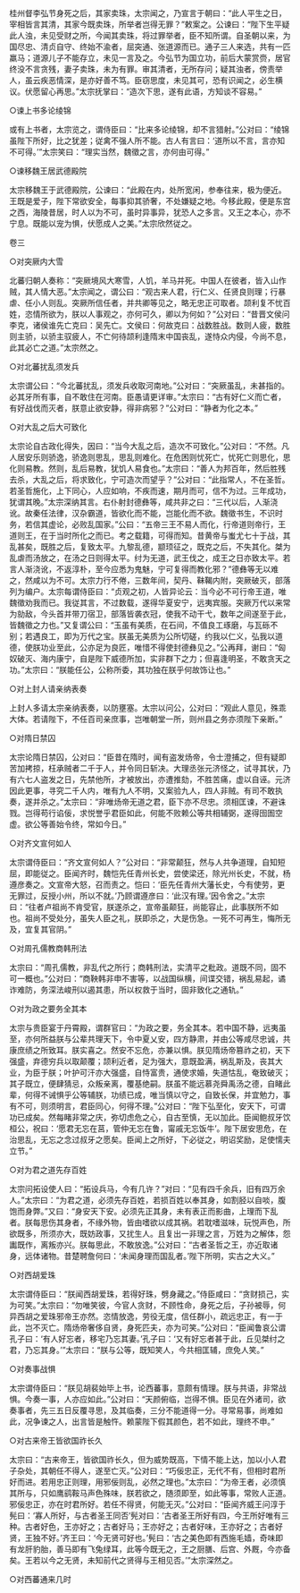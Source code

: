 <!-- { "loadSidebar": true } -->
桂州督李弘节身死之后，其家卖珠，太宗闻之，乃宣言于朝曰：“此人平生之日，宰相皆言其清，其家今既卖珠，所举者岂得无罪？”敕案之。公谏曰：“陛下生平疑此人浊，未见受财之所，今闻其卖珠，将过罪举者，臣不知所谓。自圣朝以来，为国尽忠、清贞自守、终始不渝者，屈突通、张道源而已。通子三人来选，共有一匹羸马；道源儿子不能存立，未见一言及之。今弘节为国立功，前后大蒙赏赍，居官终没不言贪残，妻子卖珠，未为有罪。审其清者，无所存问；疑其浊者，傍责举人，虽云疾恶情深，是亦好善不笃。臣窃思度，未见其可，恐有识闻之，必生横议。伏愿留心再思。”太宗抚掌曰：“造次下思，遂有此语，方知谈不容易。”

○谏上书多论绫锦

或有上书者，太宗览之，谓侍臣曰：“比来多论绫锦，却不言猎射。”公对曰：“绫锦虽陛下所好，比之犹差；従禽不强人所不能。古人有言曰：‘道所以不言，言亦知不可得。’”太宗笑曰：“理实当然，魏徵之言，亦何由可得。”

○谏移魏王居武德殿院

太宗移魏王于武德殿院，公谏曰：“此殿在内，处所宽闲，参奉往来，极为便近。王既是爱子，陛下常欲安全，每事抑其骄奢，不处嫌疑之地。今移此殿，便是东宫之西，海陵昔居，时人以为不可，虽时异事异，犹恐人之多言。又王之本心，亦不宁息。既能以宠为惧，伏愿成人之美。”太宗欣然従之。

卷三

○对突厥内大雪

北蕃归朝人奏称：“突厥境风大寒雪，人饥，羊马并死。中国人在彼者，皆入山作贼，其人情大恶。”太宗闻之，谓公曰：“观古来人君，行仁义、任贤良则理；行暴虐、任小人则乱。突厥所信任者，并共卿等见之，略无忠正可取者。颉利复不忧百姓，恣情所欲为，朕以人事观之，亦何可久，卿以为何如？”公对曰：“昔晋文侯问李克，诸侯谁先亡克曰：吴先亡。文侯曰：何故克曰：战数胜战。数则人疲，数胜则主骄，以骄主驭疲人，不亡何待颉利逢隋末中国丧乱，遂恃众内侵，今尚不息，此其必亡之道。”太宗然之。

○对北蕃扰乱须发兵

太宗谓公曰：“今北蕃扰乱，须发兵收取河南地。”公对曰：“突厥虽乱，未甚指的。必其牙所有事，自不敢住在河南。臣愚请更详审。”太宗曰：“古有好仁义而亡者，有好战伐而灭者，朕意止欲安静，得非病邪？”公对曰：“静者为化之本。”

○对大乱之后大可致化

太宗论自古政化得失，因曰：“当今大乱之后，造次不可致化。”公对曰：“不然。凡人居安乐则骄逸，骄逸则思乱，思乱则难化。在危困则忧死亡，忧死亡则思化，思化则易教。然则，乱后易教，犹饥人易食也。”太宗曰：“善人为邦百年，然后胜残去杀，大乱之后，将求致化，宁可造次而望乎？”公对曰：“此指常人，不在圣哲。若圣哲施化，上下同心，人应如响，不疾而速，期月而可，信不为过。三年成功，犹谓其晚。”太宗深纳其言。右仆射封德彝等，咸共非之曰：“三代以后，人渐浇讹。故秦任法律，汉杂霸道，皆欲化而不能，岂能化而不欲。魏徵书生，不识时务，若信其虚论，必败乱国家。”公曰：“五帝三王不易人而化，行帝道则帝行，王道则王，在于当时所化之而已。考之载籍，可得而知。昔黄帝与蚩尤七十于战，其乱甚矣，既胜之后，复致太平。九黎乱德，颛顼征之，既克之后，不失其化。桀为乱虐而汤放之，在汤之日则得太平。纣为无道，武王伐之，成王之日亦致太平。若言人渐浇讹，不返淳朴，至今应悉为鬼魅，宁可复得而教化邪？”德彝等无以难之，然咸以为不可。太宗力行不倦，三数年间，契丹、靺鞨内附，突厥破灭，部落列为编户。太宗每谓侍臣曰：“贞观之初，人皆异论云：当今必不可行帝王道，唯魏徵劝我而已。我従其言，不过数载，遂得华夏安宁，远夷宾服。突厥万代以来常为勍敌，今头首并带刀宿卫，部落皆袭衣冠，使我不动干弋，数年之间遂至于此，皆魏徵之力也。”又复谓公曰：“玉虽有美质，在石间，不值良工琢磨，与瓦砾不别；若遇良工，即为万代之宝。朕虽无美质为公所切磋，约我以仁义，弘我以道德，使朕功业至此，公亦足为良匠，唯惜不得使封德彝见之。”公再拜，谢曰：“匈奴破灭、海内康宁，自是陛下威德所加，实非群下之力；但喜逢明圣，不敢贪天之功。”太宗曰：“朕能任公，公称所委，其功独在朕乎何故饰让也。”

○对上封人请亲纳表奏

上封人多请太宗亲纳表奏，以防壅塞。太宗以问公，公对曰：“观此人意见，殊乖大体。若请陛下，不任百司亲庶事，岂唯朝堂一所，则州县之务亦须陛下亲断。”

○对隋日禁囚

太宗论隋日禁囚，公对曰：“臣昔在隋时，闻有盗发炀帝，令士澄捕之，但有疑即苦加拷掠，枉承贼者二千于人，并令同日斩决。大理丞张元济怪之，试寻其状，乃有六七人盗发之日，先禁他所，才被放出，亦遭推劾，不胜苦痛，虚以自诬。元济因此更事，寻究二千人内，唯有九人不明，又案验九人，四人非贼。有司不敢执奏，遂并杀之。”太宗曰：“非唯炀帝无道之君，臣下亦不尽忠。须相匡谏，不避诛戮。岂得苟行谄佞，求悦誉乎君臣如此，何能不败赖公等共相辅弼，遂得囹圄空虚。欲公等善始令终，常如今日。”

○对齐文宣何如人

太宗谓侍臣曰：“齐文宣何如人？”公对曰：“非常颠狂，然与人共争道理，自知短屈，即能従之。臣闻齐时，魏恺先任青州长史，尝使梁还，除光州长史，不就，杨遵彦奏之。文宣帝大怒，召而责之。恺曰：‘臣先任青州大藩长史，今有使劳，更无罪过，反授小州，所以不就。’乃顾谓遵彦曰：‘此汉有理。’因令舍之。”太宗曰：“往者卢祖尚不肯受官，朕遂杀之，宣帝虽颠狂，尚能容止，此事朕所不如也。祖尚不受处分，虽失人臣之礼，朕即杀之，大是伤急。一死不可再生，悔所无及，宜复其官阴。”

○对周孔儒教商韩刑法

太宗曰：“周孔儒教，非乱代之所行；商韩刑法，实清平之粃政。道既不同，固不可一概也。”公对曰：“商鞅韩非申不害等，以战国纵横，间谍交错，祸乱易起，谲诈难防，务深法峻刑以遏其患，所以权救于当时，固非致化之通轨。”

○对为政之要务全其本

太宗与贵臣宴于丹霄殿，谓群官曰：“为政之要，务全其本。若中国不静，远夷虽至，亦何所益朕与公辈共理天下，令中夏乂安，四方静肃，并由公等咸尽忠诚，共康庶绩之所致耳。朕实喜之。然安不忘危，亦兼以惧。朕见隋炀帝篡祚之初，天下强盛，弃德穷兵以取颠覆；颉利近者，足为强大，意既盈满，祸乱斯及，丧其大业，为臣于朕；叶护可汗亦大强盛，自恃富贵，通使求婚，失道怙乱，奄致破灭；其子既立，便肆猜忌，众叛亲离，覆基绝嗣。朕虽不能远慕尧舜禹汤之德，自睹此辈，何得不诫惧乎公等辅朕，功绩已成，唯当慎以守之，自致长保，并宜勉力，事有不可，则须明言，君臣同心，何得不理。”公对曰：“陛下弘至化，安天下，可谓功已成矣。然每睹非常之庆，弥切虑危之心，自古至慎，无以加此。臣闻鲍叔牙饮桓公，祝曰：‘愿君无忘在莒，管仲无忘在鲁，甯戚无忘饭牛’。陛下居安思危，在治思乱，无忘之念过叔牙之愿矣。臣闻上之所好，下必従之，明诏奖励，足使懦夫立节。”

○对为君之道先存百姓

太宗问拓设使人曰：“拓设兵马，今有几许？”对曰：“见有四千余兵，旧有四万余人。”太宗曰：“为君之道，必须先存百姓，若损百姓以奉其身，如割胫以自啖，腹饱而身弊。”又曰：“身安天下安。必须先正其身，未有表正而影曲，上理而下乱者。朕每思伤其身者，不缘外物，皆由嗜欲以成其祸。若耽嗜滋味，玩悦声色，所欲既多，所须亦大，既妨政事，又扰生人。且复出一非理之言，万姓为之解体，怨讟既作，离叛亦兴。朕每思此，不敢放逸。”公对曰：“古者圣哲之王，亦近取诸身，远体诸物。昔楚聘詹何曰：‘未闻身理而国乱者。’陛下所明，实古之大义。”

○对西胡爱珠

太宗谓侍臣曰：“朕闻西胡爱珠，若得好珠，劈身藏之。”侍臣咸曰：“贪财损己，实为可笑。”太宗曰：“勿唯笑彼，今官人贪财，不顾性命，身死之后，子孙被辱，何异西胡之爱珠邪帝王亦然。恣情放逸，劳役无度，信任群小，疏远忠正，有一于此，岂不灭亡。隋炀帝奢侈自贤，身死匹夫，亦为可笑。”公对曰：“臣闻鲁哀公谓孔子曰：‘有人好忘者，移宅乃忘其妻。’孔子曰：‘又有好忘者甚于此，丘见桀纣之君，乃忘其身。’”太宗曰：“朕与公等，既知笑人，今共相匡辅，庶免人笑。”

○对奏事战惧

太宗谓侍臣曰：“朕见胡裴始毕上书，论西蕃事，意颇有情理。朕与共语，非常战惧。今奏一事，人亦应如此。”公对曰：“天颜俯临，岂得不惧。臣见在外诸司，欲奏事者，先三五日反覆寻思，及其临奏，三分不能道得一分。寻常易事，尚难如此，况争谏之人，出言皆是触忤。赖蒙陛下假其颜色，若不如此，理终不申。”

○对古来帝王皆欲国祚长久

太宗曰：“古来帝王，皆欲国祚长久，但为威势既高，下情不能上达，加以小人君子杂处，其朝任不得人，遂至亡灭。”公对曰：“巧佞忠正，无代不有，但相时君所好而进。若用忠正则理，用邪佞则乱，必然之理也。”太宗曰：“为帝王者，必须慎其所与，只如鹰鹞鞍马声色殊味，朕若欲之，随须即至，如此等事，常败人正道。邪佞忠正，亦在时君所好。若任不得贤，何能无灭。”公对曰：“臣闻齐威王问淳于髡曰：‘寡人所好，与古者圣王同否’髡对曰：‘古者圣王所好有四，今王所好唯有三种。古者好色，王亦好之；古者好马；王亦好之；古者好味，王亦好之；古者好贤，王独不好。’齐王曰：‘今无贤可好也。’髡曰：‘古之美色即有西施毛嫱，奇味即有龙肝豹胎，善马即有飞兔绿耳，此等今既无之，王之厨膳、后宫、外厩，今亦备矣。王若以今之无贤，未知前代之贤得与王相见否。’”太宗深然之。

○对西蕃通来几时

